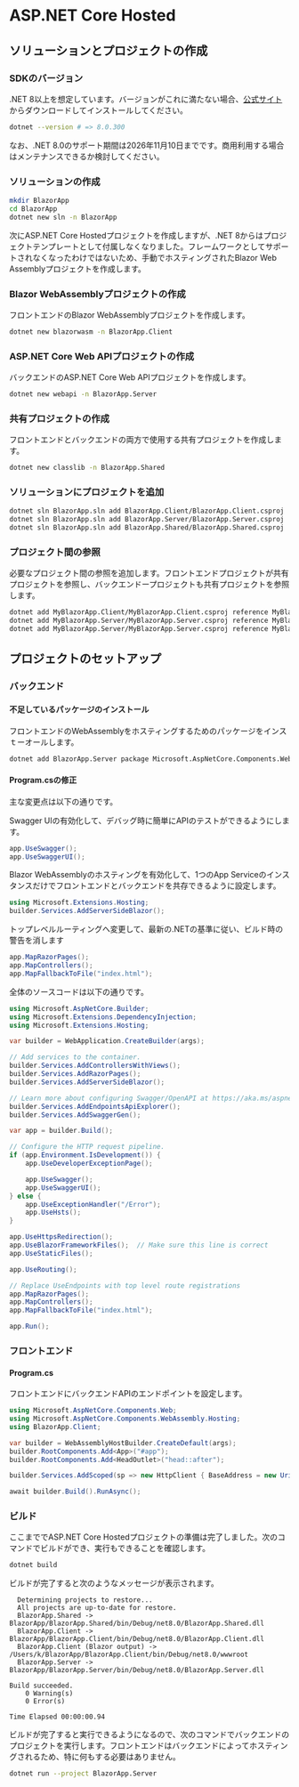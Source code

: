# ASP.NET Core Hosted

## ソリューションとプロジェクトの作成

### SDKのバージョン

.NET 8以上を想定しています。バージョンがこれに満たない場合、[公式サイト](https://dotnet.microsoft.com/ja-jp/download/8.0)からダウンロードしてインストールしてください。

```sh
dotnet --version # => 8.0.300
```

なお、.NET 8.0のサポート期間は2026年11月10日までです。商用利用する場合はメンテナンスできるか検討してください。

### ソリューションの作成

```sh
mkdir BlazorApp
cd BlazorApp
dotnet new sln -n BlazorApp
```

次にASP.NET Core Hostedプロジェクトを作成しますが、.NET 8からはプロジェクトテンプレートとして付属しなくなりました。フレームワークとしてサポートされなくなったわけではないため、手動でホスティングされたBlazor Web Assemblyプロジェクトを作成します。

### Blazor WebAssemblyプロジェクトの作成

フロントエンドのBlazor WebAssemblyプロジェクトを作成します。

```sh
dotnet new blazorwasm -n BlazorApp.Client
```

### ASP.NET Core Web APIプロジェクトの作成

バックエンドのASP.NET Core Web APIプロジェクトを作成します。

```sh
dotnet new webapi -n BlazorApp.Server
```

### 共有プロジェクトの作成

フロントエンドとバックエンドの両方で使用する共有プロジェクトを作成します。

```sh
dotnet new classlib -n BlazorApp.Shared
```

### ソリューションにプロジェクトを追加

```sh
dotnet sln BlazorApp.sln add BlazorApp.Client/BlazorApp.Client.csproj
dotnet sln BlazorApp.sln add BlazorApp.Server/BlazorApp.Server.csproj
dotnet sln BlazorApp.sln add BlazorApp.Shared/BlazorApp.Shared.csproj
```

### プロジェクト間の参照

必要なプロジェクト間の参照を追加します。フロントエンドプロジェクトが共有プロジェクトを参照し、バックエンドープロジェクトも共有プロジェクトを参照します。

```sh
dotnet add MyBlazorApp.Client/MyBlazorApp.Client.csproj reference MyBlazorApp.Shared/MyBlazorApp.Shared.csproj
dotnet add MyBlazorApp.Server/MyBlazorApp.Server.csproj reference MyBlazorApp.Shared/MyBlazorApp.Shared.csproj
dotnet add MyBlazorApp.Server/MyBlazorApp.Server.csproj reference MyBlazorApp.Client/MyBlazorApp.Client.csproj
```

## プロジェクトのセットアップ

### バックエンド

#### 不足しているパッケージのインストール

フロントエンドのWebAssemblyをホスティングするためのパッケージをインスｔーオールします。

```sh
dotnet add BlazorApp.Server package Microsoft.AspNetCore.Components.WebAssembly.Server
```

#### Program.csの修正

主な変更点は以下の通りです。

Swagger UIの有効化して、デバッグ時に簡単にAPIのテストができるようにします。

```cs
app.UseSwagger();
app.UseSwaggerUI();
```

Blazor WebAssemblyのホスティングを有効化して、1つのApp Serviceのインスタンスだけでフロントエンドとバックエンドを共存できるように設定します。

```cs
using Microsoft.Extensions.Hosting;
builder.Services.AddServerSideBlazor();
```

トップレベルルーティングへ変更して、最新の.NETの基準に従い、ビルド時の警告を消します

```cs
app.MapRazorPages();
app.MapControllers();
app.MapFallbackToFile("index.html");
```

全体のソースコードは以下の通りです。

```cs
using Microsoft.AspNetCore.Builder;
using Microsoft.Extensions.DependencyInjection;
using Microsoft.Extensions.Hosting;

var builder = WebApplication.CreateBuilder(args);

// Add services to the container.
builder.Services.AddControllersWithViews();
builder.Services.AddRazorPages();
builder.Services.AddServerSideBlazor();

// Learn more about configuring Swagger/OpenAPI at https://aka.ms/aspnetcore/swashbuckle
builder.Services.AddEndpointsApiExplorer();
builder.Services.AddSwaggerGen();

var app = builder.Build();

// Configure the HTTP request pipeline.
if (app.Environment.IsDevelopment()) {
    app.UseDeveloperExceptionPage();

    app.UseSwagger();
    app.UseSwaggerUI();
} else {
    app.UseExceptionHandler("/Error");
    app.UseHsts();
}

app.UseHttpsRedirection();
app.UseBlazorFrameworkFiles();  // Make sure this line is correct
app.UseStaticFiles();

app.UseRouting();

// Replace UseEndpoints with top level route registrations
app.MapRazorPages();
app.MapControllers();
app.MapFallbackToFile("index.html");

app.Run();

```

### フロントエンド

#### Program.cs

フロントエンドにバックエンドAPIのエンドポイントを設定します。

```cs
using Microsoft.AspNetCore.Components.Web;
using Microsoft.AspNetCore.Components.WebAssembly.Hosting;
using BlazorApp.Client;

var builder = WebAssemblyHostBuilder.CreateDefault(args);
builder.RootComponents.Add<App>("#app");
builder.RootComponents.Add<HeadOutlet>("head::after");

builder.Services.AddScoped(sp => new HttpClient { BaseAddress = new Uri(builder.HostEnvironment.BaseAddress) });

await builder.Build().RunAsync();
```

### ビルド

ここまででASP.NET Core Hostedプロジェクトの準備は完了しました。次のコマンドでビルドができ、実行もできることを確認します。

```sh
dotnet build
```

ビルドが完了すると次のようなメッセージが表示されます。

```
  Determining projects to restore...
  All projects are up-to-date for restore.
  BlazorApp.Shared -> BlazorApp/BlazorApp.Shared/bin/Debug/net8.0/BlazorApp.Shared.dll
  BlazorApp.Client -> BlazorApp/BlazorApp.Client/bin/Debug/net8.0/BlazorApp.Client.dll
  BlazorApp.Client (Blazor output) -> /Users/k/BlazorApp/BlazorApp.Client/bin/Debug/net8.0/wwwroot
  BlazorApp.Server -> BlazorApp/BlazorApp.Server/bin/Debug/net8.0/BlazorApp.Server.dll

Build succeeded.
    0 Warning(s)
    0 Error(s)

Time Elapsed 00:00:00.94
```

ビルドが完了すると実行できるようになるので、次のコマンドでバックエンドのプロジェクトを実行します。フロントエンドはバックエンドによってホスティングされるため、特に何もする必要はありません。

```sh
dotnet run --project BlazorApp.Server
```

